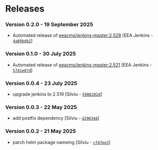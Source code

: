 # Releases

### Version 0.2.0 - 19 September 2025
- Automated release of [eeacms/jenkins-master:2.528](https://github.com/eea/eea.docker.jenkins.master/releases) [EEA Jenkins - [`4a89bdb2`](https://github.com/eea/helm-charts/commit/4a89bdb20ee508b23ef46b662a2c276687a621e2)]

### Version 0.1.0 - 30 July 2025
- Automated release of [eeacms/jenkins-master:2.521](https://github.com/eea/eea.docker.jenkins.master/releases) [EEA Jenkins - [`5741e87d`](https://github.com/eea/helm-charts/commit/5741e87dcb6ad15e422ef9c33a20c9fc2e751cc5)]

### Version 0.0.4 - 23 July 2025
- upgrade jenkins to 2.519 [Silviu - [`5986202d`](https://github.com/eea/helm-charts/commit/5986202df63605c5f81214222e7bd5c54a8c1245)]

### Version 0.0.3 - 22 May 2025
- add postfix dependency [Silviu - [`d290348`](https://github.com/eea/helm-charts/commit/d290348d66326caa0fe5e974db98726e33f3c56c)]

### Version 0.0.2 - 21 May 2025
- parch helm package nameing [Silviu - [`cf47ee3`](https://github.com/eea/helm-charts/commit/cf47ee3d735aa6ad46aa3ea2aa2fe08b2718f524)]
